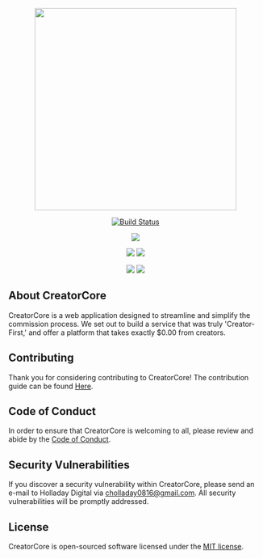 <p align="center"><a href="https://laravel.com" target="_blank"><img src="https://raw.githubusercontent.com/laravel/art/master/logo-lockup/5%20SVG/2%20CMYK/1%20Full%20Color/laravel-logolockup-cmyk-red.svg" width="400"></a></p>

<p align="center">
<a href="https://www.travis-ci.com/cholladay0816/CreatorCore"><img src="https://www.travis-ci.com/cholladay0816/CreatorCore.svg" alt="Build Status"></a>
</p>
<p align="center">
<a href="https://forthebadge.com"><img src="https://forthebadge.com/images/badges/works-on-my-machine.svg"/></a>
</p>
<p align="center">
<a href="https://forthebadge.com"><img src="https://forthebadge.com/images/badges/for-you.svg"/></a>
<a href="https://forthebadge.com"><img src="https://forthebadge.com/images/badges/no-ragrets.svg"/></a>
</p>
<p align="center">
<a href="https://forthebadge.com"><img src="https://forthebadge.com/images/badges/mom-made-pizza-rolls.svg"/></a>
<a href="https://forthebadge.com"><img src="https://forthebadge.com/images/badges/uses-badges.svg"/></a>
</p>

## About CreatorCore

CreatorCore is a web application designed to streamline and simplify the commission process. We set out to build a service that was truly 'Creator-First,' and offer a platform that takes exactly $0.00 from creators.

## Contributing

Thank you for considering contributing to CreatorCore! The contribution guide can be found [Here](https://laravel.com/docs/contributions).

## Code of Conduct

In order to ensure that CreatorCore is welcoming to all, please review and abide by the [Code of Conduct](https://laravel.com/docs/contributions#code-of-conduct).

## Security Vulnerabilities

If you discover a security vulnerability within CreatorCore, please send an e-mail to Holladay Digital via [cholladay0816@gmail.com](mailto:cholladay0816@gmail.com). All security vulnerabilities will be promptly addressed.

## License

CreatorCore is open-sourced software licensed under the [MIT license](https://opensource.org/licenses/MIT).
